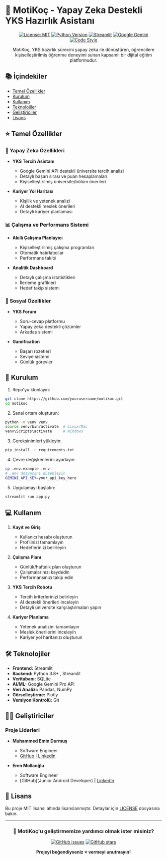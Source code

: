 # 🎯 MotiKoç - Yapay Zeka Destekli YKS Hazırlık Asistanı

<div align="center">

[![License: MIT](https://img.shields.io/badge/License-MIT-yellow.svg)](https://opensource.org/licenses/MIT)
[![Python Version](https://img.shields.io/badge/python-3.8%2B-blue)](https://www.python.org/downloads/)
[![Streamlit](https://img.shields.io/badge/streamlit-1.28.0-red)](https://streamlit.io/)
[![Google Gemini](https://img.shields.io/badge/AI-Google%20Gemini-blue)](https://deepmind.google/technologies/gemini/)
[![Code Style](https://img.shields.io/badge/code%20style-black-black)](https://github.com/psf/black)

MotiKoç, YKS hazırlık sürecini yapay zeka ile dönüştüren, öğrencilere kişiselleştirilmiş öğrenme deneyimi sunan kapsamlı bir dijital eğitim platformudur.

</div>

## 📚 İçindekiler

- [Temel Özellikler](#-temel-özellikler)
- [Kurulum](#-kurulum)
- [Kullanım](#-kullanım)
- [Teknolojiler](#-teknolojiler)
- [Geliştiriciler](#-geliştiriciler)
- [Lisans](#-lisans)

## ⭐ Temel Özellikler

### 🤖 Yapay Zeka Özellikleri
- **YKS Tercih Asistanı**
  - Google Gemini API destekli üniversite tercih analizi
  - Detaylı başarı sırası ve puan hesaplamaları
  - Kişiselleştirilmiş üniversite/bölüm önerileri

- **Kariyer Yol Haritası**
  - Kişilik ve yetenek analizi
  - AI destekli meslek önerileri
  - Detaylı kariyer planlaması

### 📊 Çalışma ve Performans Sistemi
- **Akıllı Çalışma Planlayıcı**
  - Kişiselleştirilmiş çalışma programları
  - Otomatik hatırlatıcılar
  - Performans takibi

- **Analitik Dashboard**
  - Detaylı çalışma istatistikleri
  - İlerleme grafikleri
  - Hedef takip sistemi

### 🌟 Sosyal Özellikler
- **YKS Forum**
  - Soru-cevap platformu
  - Yapay zeka destekli çözümler
  - Arkadaş sistemi

- **Gamification**
  - Başarı rozetleri
  - Seviye sistemi
  - Günlük görevler

## 🚀 Kurulum

1. Repo'yu klonlayın:
```bash
git clone https://github.com/yourusername/motikoc.git
cd motikoc
```

2. Sanal ortam oluşturun:
```bash
python -m venv venv
source venv/bin/activate  # Linux/Mac
venv\Scripts\activate     # Windows
```

3. Gereksinimleri yükleyin:
```bash
pip install -r requirements.txt
```

4. Çevre değişkenlerini ayarlayın:
```bash
cp .env.example .env
# .env dosyasını düzenleyin
GEMINI_API_KEY=your_api_key_here
```

5. Uygulamayı başlatın:
```bash
streamlit run app.py
```

## 💻 Kullanım

1. **Kayıt ve Giriş**
   - Kullanıcı hesabı oluşturun
   - Profilinizi tamamlayın
   - Hedeflerinizi belirleyin

2. **Çalışma Planı**
   - Günlük/haftalık plan oluşturun
   - Çalışmalarınızı kaydedin
   - Performansınızı takip edin

3. **YKS Tercih Robotu**
   - Tercih kriterlerinizi belirleyin
   - AI destekli önerileri inceleyin
   - Detaylı üniversite karşılaştırmaları yapın

4. **Kariyer Planlama**
   - Yetenek analizini tamamlayın
   - Meslek önerilerini inceleyin
   - Kariyer yol haritanızı oluşturun

## 🛠 Teknolojiler

- **Frontend:** Streamlit
- **Backend:** Python 3.8+ , Streamlit
- **Veritabanı:** SQLite
- **AI/ML:** Google Gemini Pro API
- **Veri Analizi:** Pandas, NumPy
- **Görselleştirme:** Plotly
- **Versiyon Kontrolü:** Git

## 👨‍💻 Geliştiriciler

### Proje Liderleri
- **Muhammed Emin Durmuş**
  - Software Engineer
  - [GitHub](https://github.com/muhammedeminds) | [LinkedIn](https://www.linkedin.com/in/emin-durmu%C5%9F-969783232/)

- **Eren Mollaoğlu**
  - Software Engineer
  - [GitHub](Junior Android Developer) | [LinkedIn](https://www.linkedin.com/in/mollaoglueren/)

## 📄 Lisans

Bu proje MIT lisansı altında lisanslanmıştır. Detaylar için [LICENSE](LICENSE) dosyasına bakın.

---

<div align="center">

### 🌟 MotiKoç'u geliştirmemize yardımcı olmak ister misiniz?

[![GitHub issues](https://img.shields.io/github/issues/muhammedeminds/motikoc)](https://github.com/muhammedeminds/motikoc/issues)
[![GitHub stars](https://img.shields.io/github/stars/muhammedeminds/motikoc)](https://github.com/muhammedeminds/motikoc/stargazers)

**Projeyi beğendiyseniz ⭐ vermeyi unutmayın!**

</div>
